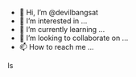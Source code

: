 - 👋 Hi, I’m @devilbangsat
- 👀 I’m interested in ...
- 🌱 I’m currently learning ...
- 💞️ I’m looking to collaborate on ...
- 📫 How to reach me ...

<!---
devilbangsat/devilbangsat is a ✨ special ✨ repository because its `README.md` (this file) appears on your GitHub profile.
You can click the Preview link to take a look at your changes.
--->
ls
